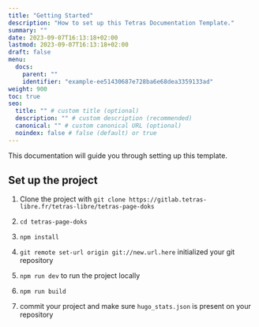 ```yaml
---
title: "Getting Started"
description: "How to set up this Tetras Documentation Template."
summary: ""
date: 2023-09-07T16:13:18+02:00
lastmod: 2023-09-07T16:13:18+02:00
draft: false
menu:
  docs:
    parent: ""
    identifier: "example-ee51430687e728ba6e68dea3359133ad"
weight: 900
toc: true
seo:
  title: "" # custom title (optional)
  description: "" # custom description (recommended)
  canonical: "" # custom canonical URL (optional)
  noindex: false # false (default) or true
---
```

This documentation will guide you through setting up this template.

## Set up the project

1. Clone the project with `git clone https://gitlab.tetras-libre.fr/tetras-libre/tetras-page-doks`

2. `cd tetras-page-doks`
3. `npm install`
4. `git remote set-url origin git://new.url.here` initialized your git repository
5. `npm run dev` to run the project locally
6. `npm run build`
7. commit your project and make sure `hugo_stats.json` is present on your repository

